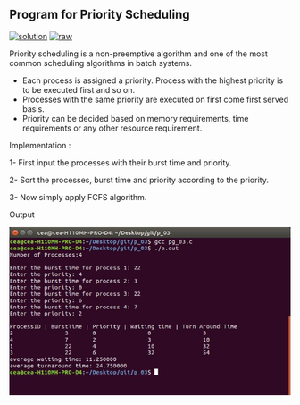 ## Program for Priority Scheduling

[![solution](https://img.shields.io/badge/View-Solution-blue.svg?logo=appveyor&longCache=true&style=for-the-badge)](https://github.com/KTU-CSE/System-Software-lab/blob/master/cycle-1/p_03/pg_03.c)
[![raw](https://img.shields.io/badge/-raw-green.svg?logo=appveyor&longCache=true&style=for-the-badge )](https://github.com/KTU-CSE/System-Software-lab/raw/master/cycle-1/p_03/pg_03.c)

Priority scheduling is a non-preemptive algorithm and one of the most common scheduling algorithms in batch systems. 
- Each process is assigned a priority. Process with the highest priority is to be executed first and so on.
- Processes with the same priority are executed on first come first served basis. 
- Priority can be decided based on memory requirements, time requirements or any other resource requirement.

Implementation :

1- First input the processes with their burst time 
   and priority.

2- Sort the processes, burst time and priority
   according to the priority.

3- Now simply apply FCFS algorithm. 

Output

![output_img](/out_img/p_03_out.jpg)
